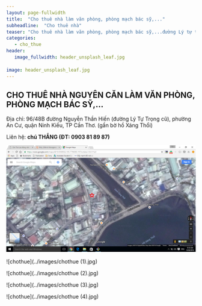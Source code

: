 ```yaml
---
layout: page-fullwidth
title:  "Cho thuê nhà làm văn phòng, phòng mạch bác sỹ,..."
subheadline:  "Cho thuê nhà"
teaser: "Cho thuê nhà làm văn phòng, phòng mạch bác sỹ,...đường Lý tự trọng, An cư, Ninh Kiều"
categories: 
   - cho_thue
header:
   image_fullwidth: header_unsplash_leaf.jpg

image: header_unsplash_leaf.jpg
---
```


## CHO THUÊ NHÀ NGUYÊN CĂN LÀM VĂN PHÒNG, PHÒNG MẠCH BÁC SỸ,...

Địa chỉ: 96/48B đường Nguyễn Thần Hiến (đường Lý Tự Trọng cũ), phường An Cư, quận Ninh Kiều, TP Cần Thơ. (gần bờ hồ Xáng Thổi)

Liên hệ: **chú THẮNG (ĐT: 0903 81 89 87)**

![chothue](../images/2016-09-30.png)

![chothue](../images/chothue (1).jpg)

![chothue](../images/chothue (2).jpg)

![chothue](../images/chothue (3).jpg)

![chothue](../images/chothue (4).jpg)


